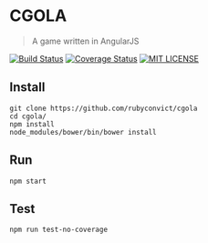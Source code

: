 # CGOLA

> A game written in AngularJS

[![Build Status](https://img.shields.io/travis/rubyconvict/cgola.svg?style=flat)](https://travis-ci.org/rubyconvict/cgola)
[![Coverage Status](https://coveralls.io/repos/github/rubyconvict/cgola/badge.svg?branch=master)](https://coveralls.io/github/rubyconvict/cgola?branch=master)
[![MIT LICENSE](http://img.shields.io/badge/license-mit-blue.svg?style=flat)](https://raw.githubusercontent.com/rubyconvict/cgola/master/LICENSE.txt)

## Install

```
git clone https://github.com/rubyconvict/cgola
cd cgola/
npm install
node_modules/bower/bin/bower install
```

## Run

```
npm start
```

## Test

```
npm run test-no-coverage
```
